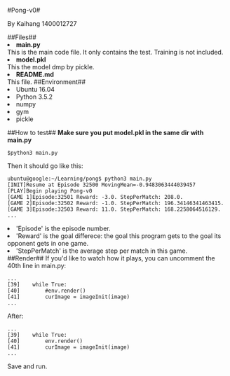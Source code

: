 #Pong-v0#
<p>By Kaihang 1400012727</p>
##Files##
<b><li>main.py</li></b>
This is the main code file. It only contains the test. Training is not included.
<b><li>model.pkl</li></b>
This the model dmp by pickle.
<b><li>README.md</li></b>
This file.
##Environment##
<li>Ubuntu 16.04</li>
<li>Python 3.5.2</li>
<li>numpy</li>
<li>gym</li>
<li>pickle</li>

##How to test##
__Make sure you put model.pkl in the same dir with main.py__
<pre><code>$python3 main.py</code></pre>
<p>Then it should go like this:<p>
<pre><code>ubuntu@google:~/Learning/pong$ python3 main.py
[INIT]Resume at Episode 32500 MovingMean=-0.9483063444039457
[PLAY]Begin playing Pong-v0
[GAME 1]Episode:32501 Reward: -3.0. StepPerMatch: 208.0.
[GAME 2]Episode:32502 Reward: -1.0. StepPerMatch: 196.34146341463415.
[GAME 3]Episode:32503 Reward: 11.0. StepPerMatch: 168.2258064516129.
...
</code></pre>
<li>'Episode' is the episode number.</li> 
<li>'Reward' is the goal differece: the goal this program gets to the goal its opponent gets in one game. </li>
<li>'StepPerMatch' is the average step per match in this game.</li>
##Render##
If you'd like to watch how it plays, you can uncomment the 40th line in main.py:
<pre><code>...
[39]	while True:
[40]		#env.render()
[41]		curImage = imageInit(image)		
...
</code></pre>
After:
<pre><code>...
[39]	while True:
[40]		env.render()
[41]		curImage = imageInit(image)		
...
</code></pre>
Save and run.